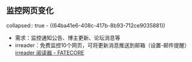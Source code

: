 ## 监控网页变化
collapsed:: true
	- ((64ba41e6-408c-417b-8b93-712ce9035881))
- 需求：监控通知公告、博主更新、论坛消息等
- irreader：免费监控10个网页，可将更新消息推送到邮箱（设置-邮件提醒） [irreader 阅读器 - FATECORE](http://irreader.fatecore.com/)